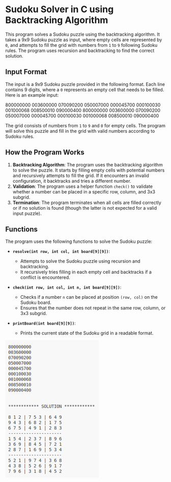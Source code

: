 # Sudoku Solver in C using Backtracking Algorithm

This program solves a Sudoku puzzle using the backtracking algorithm. It takes a 9x9 Sudoku puzzle as input, where empty cells are represented by `0`, and attempts to fill the grid with numbers from `1` to `9` following Sudoku rules. The program uses recursion and backtracking to find the correct solution.

## Input Format

The input is a 9x9 Sudoku puzzle provided in the following format. Each line contains 9 digits, where a `0` represents an empty cell that needs to be filled. Here is an example input:

800000000
003600000
070090200
050007000
000045700
000100030
001000068
008500010
090000400
800000000
003600000
070090200
050007000
000045700
000100030
001000068
008500010
090000400

The grid consists of numbers from `1` to `9` and `0` for empty cells. The program will solve this puzzle and fill in the grid with valid numbers according to Sudoku rules.

## How the Program Works

1. **Backtracking Algorithm**: The program uses the backtracking algorithm to solve the puzzle. It starts by filling empty cells with potential numbers and recursively attempts to fill the grid. If it encounters an invalid configuration, it backtracks and tries a different number.
2. **Validation**: The program uses a helper function `check()` to validate whether a number can be placed in a specific row, column, and 3x3 subgrid.
3. **Termination**: The program terminates when all cells are filled correctly or if no solution is found (though the latter is not expected for a valid input puzzle).

## Functions

The program uses the following functions to solve the Sudoku puzzle:

- **`resolve(int row, int col, int board[9][9])`**:
  - Attempts to solve the Sudoku puzzle using recursion and backtracking.
  - It recursively tries filling in each empty cell and backtracks if a conflict is encountered.

- **`check(int row, int col, int n, int board[9][9])`**:
  - Checks if a number `n` can be placed at position `(row, col)` on the Sudoku board.
  - Ensures that the number does not repeat in the same row, column, or 3x3 subgrid.

- **`printBoard(int board[9][9])`**:
  - Prints the current state of the Sudoku grid in a readable format.

 ![Example](https://github.com/robert-portilho/sudoku-solver/blob/main/sudoku_solver.png)
